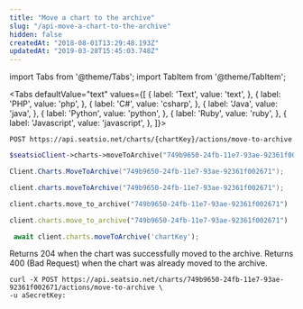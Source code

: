 ```yaml
---
title: "Move a chart to the archive"
slug: "/api-move-a-chart-to-the-archive"
hidden: false
createdAt: "2018-08-01T13:29:48.193Z"
updatedAt: "2019-03-28T15:45:03.748Z"
---
```


import Tabs from '@theme/Tabs';
import TabItem from '@theme/TabItem';




<Tabs 
  defaultValue="text"
  values={[
{ label: 'Text', value: 'text', },
{ label: 'PHP', value: 'php', },
{ label: 'C#', value: 'csharp', },
{ label: 'Java', value: 'java', },
{ label: 'Python', value: 'python', },
{ label: 'Ruby', value: 'ruby', },
{ label: 'Javascript', value: 'javascript', },
]}>
<TabItem value='text'>

```text
POST https://api.seatsio.net/charts/{chartKey}/actions/move-to-archive
```

</TabItem>
<TabItem value='php'>

```php
$seatsioClient->charts->moveToArchive("749b9650-24fb-11e7-93ae-92361f002671");
```

</TabItem>
<TabItem value='csharp'>

```csharp
Client.Charts.MoveToArchive("749b9650-24fb-11e7-93ae-92361f002671");
```

</TabItem>
<TabItem value='java'>

```java
client.charts.moveToArchive("749b9650-24fb-11e7-93ae-92361f002671");
```

</TabItem>
<TabItem value='python'>

```python
client.charts.move_to_archive("749b9650-24fb-11e7-93ae-92361f002671")
```

</TabItem>
<TabItem value='ruby'>

```ruby
client.charts.move_to_archive("749b9650-24fb-11e7-93ae-92361f002671")
```

</TabItem>
<TabItem value='javascript'>

```javascript
 await client.charts.moveToArchive('chartKey');
```

</TabItem>
</Tabs>



Returns 204 when the chart was successfully moved to the archive. 
Returns 400 (Bad Request) when the chart was already moved to the archive.

```curl
curl -X POST https://api.seatsio.net/charts/749b9650-24fb-11e7-93ae-92361f002671/actions/move-to-archive \
-u aSecretKey:

```

